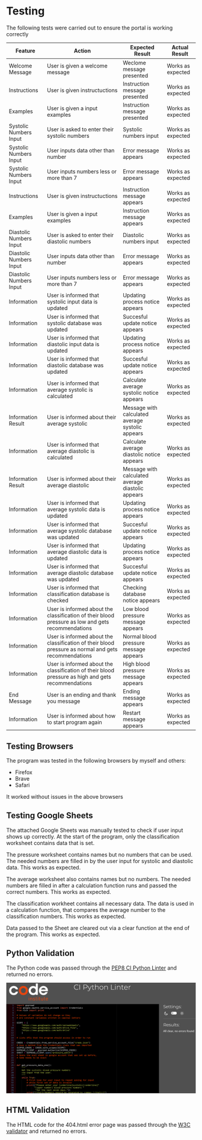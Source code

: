 # Testing

The following tests were carried out to ensure the portal is working correctly

| **Feature**   | **Action**                    | **Expected Result**          | **Actual Result** |
| ------------- | ----------------------------- | ---------------------------- | ----------------- |
| Welcome Message | User is given a welcome message | Weclome message presented | Works as expected |
| Instructions | User is given instructuctions | Instruction message presented | Works as expected |
| Examples | User is given a input examples | Instruction message presented | Works as expected |
| Systolic Numbers Input | User is asked to enter their systolic numbers | Systolic numbers input  | Works as expected |
| Systolic Numbers Input | User inputs data other than number | Error message appears | Works as expected |
| Systolic Numbers Input | User inputs numbers less or more than 7 | Error message appears | Works as expected |
| Instructions | User is given instructuctions | Instruction message appears | Works as expected |
| Examples | User is given a input examples | Instruction message appears | Works as expected |
| Diastolic Numbers Input | User is asked to enter their diastolic numbers | Diastolic numbers input  | Works as expected |
| Diastolic Numbers Input | User inputs data other than number | Error message appears | Works as expected |
| Diastolic Numbers Input | User inputs numbers less or more than 7 | Error message appears | Works as expected |
| Information | User is informed that systolic input data is updated | Updating process notice appears | Works as expected |
| Information | User is informed that systolic database was updated | Succesful update notice appears | Works as expected |
| Information | User is informed that diastolic input data is updated | Updating process notice appears | Works as expected |
| Information | User is informed that diastolic database was updated | Succesful update notice appears | Works as expected |
| Information | User is informed that average systolic is calculated | Calculate average systolic notice appears | Works as expected |
| Information Result | User is informed about their average systolic | Message with calculated average systolic appears | Works as expected |
| Information | User is informed that average diastolic is calculated | Calculate average diastolic notice appears | Works as expected |
| Information Result | User is informed about their average diastolic | Message with calculated average diastolic appears | Works as expected |
| Information | User is informed that average systolic data is updated | Updating process notice appears | Works as expected |
| Information | User is informed that average systolic database was updated | Succesful update notice appears | Works as expected |
| Information | User is informed that average diastolic data is updated | Updating process notice appears | Works as expected |
| Information | User is informed that average diastolic database was updated | Succesful update notice appears | Works as expected |
| Information | User is informed that classification database is checked | Checking database notice appears | Works as expected |
| Information | User is informed about the classification of their blood pressure as low and gets recommendations | Low blood pressure message appears | Works as expected |
| Information | User is informed about the classification of their blood pressure as normal and gets recommendations | Normal blood pressure message appears | Works as expected |
| Information | User is informed about the classification of their blood pressure as high and gets recommendations | High blood pressure message appears | Works as expected |
| End Message | User is an ending and thank you message | Ending message appears | Works as expected |
| Information | User is informed about how to start program again | Restart message appears | Works as expected |


## Testing Browsers
The program was tested in the following browsers by myself and others: 

- Firefox 
- Brave
- Safari

It worked without issues in the above browsers

## Testing Google Sheets

The attached Google Sheets was manually tested to check if user input shows up correctly. 
At the start of the program, only the classification worksheet contains data that is set. 

The pressure worksheet contains names but no numbers that can be used. The needed numbers are filled in by the user input for systolic and diastolic data. This works as expected.

The average worksheet also contains names but no numbers. The needed numbers are filled in after a calculation function runs and passed the correct numbers. This works as expected. 

The classification workheet contains all necessary data. The data is used in a calculation function, that compares the average number to the classification numbers. This works as expected.

Data passed to the Sheet are cleared out via a clear function at the end of the program. This works as expected.

## Python Validation

The Python code was passed through the [PEP8 CI Python Linter](https://pep8ci.herokuapp.com/#) and returned no errors.

![Pressure Watch CI Python Linter](assets/screenshots/pressure-watch-ci-python-linter.png)

## HTML Validation

The HTML code for the 404.html error page was passed through the [W3C validator](https://validator.w3.org/) and returned no errors.



